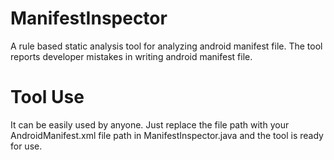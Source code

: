 # ManifestInspector
A rule based static analysis tool for analyzing android manifest file.
The tool reports developer mistakes in writing android manifest file.


# Tool Use
It can be easily used by anyone. Just replace the file path with your AndroidManifest.xml file path in ManifestInspector.java and the tool is ready for use. 

